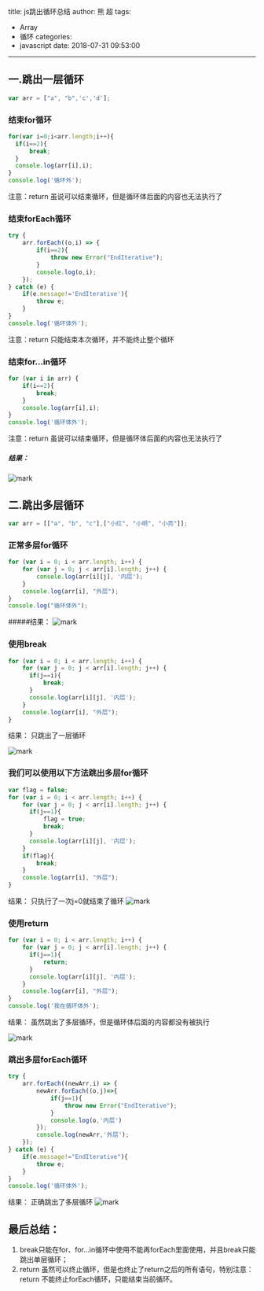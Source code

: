 title: js跳出循环总结
author: 熊 超
tags:
  - Array
  - 循环
categories:
  - javascript
date: 2018-07-31 09:53:00
---
<!--more-->

## 一.跳出一层循环
```js
var arr = ["a", "b",'c','d'];
```
### 结束for循环
```js
for(var i=0;i<arr.length;i++){
  if(i==2){
      break;
  }
  console.log(arr[i],i);
}
console.log('循环外');
```
注意：return 虽说可以结束循环，但是循环体后面的内容也无法执行了

### 结束forEach循环
```js
try {
    arr.forEach((o,i) => {
        if(i==2){
            throw new Error("EndIterative");
        }
        console.log(o,i);
    });
} catch (e) {
    if(e.message!='EndIterative'){
        throw e;
    }
}
console.log('循环体外');
```

注意：return 只能结束本次循环，并不能终止整个循环

### 结束for...in循环
```js
for (var i in arr) {
    if(i==2){
        break;
    }
    console.log(arr[i],i);
}
console.log('循环体外');
```
注意：return 虽说可以结束循环，但是循环体后面的内容也无法执行了

##### 结果：
![mark](http://xiongcao.github.io/images/blogs/201807311448_240.png)

## 二.跳出多层循环
```js
var arr = [["a", "b", "c"],["小红", "小明", "小亮"]];
```
### 正常多层for循环
```js
for (var i = 0; i < arr.length; i++) {
    for (var j = 0; j < arr[i].length; j++) {
        console.log(arr[i][j], '内层');
    }
    console.log(arr[i], "外层");
}
console.log("循环体外");
```
#####结果：
![mark](http://xiongcao.github.io/images/blogs/201808010918_525.png)

### 使用break
```js
for (var i = 0; i < arr.length; i++) {
    for (var j = 0; j < arr[i].length; j++) {
      if(j==i){
          break;
      }
      console.log(arr[i][j], '内层');
    }
    console.log(arr[i], "外层");
}
```
结果： 只跳出了一层循环

![mark](http://xiongcao.github.io/images/blogs/201807311606_181.png)

### 我们可以使用以下方法跳出多层for循环
```js
var flag = false;
for (var i = 0; i < arr.length; i++) {
    for (var j = 0; j < arr[i].length; j++) {
      if(j==1){
          flag = true;
          break;
      }
      console.log(arr[i][j], '内层');
    }
    if(flag){
        break;
    }
    console.log(arr[i], "外层");
}
```
结果： 只执行了一次j=0就结束了循环
![mark](http://xiongcao.github.io/images/blogs/201808010928_686.png)

### 使用return
```js
for (var i = 0; i < arr.length; i++) {
    for (var j = 0; j < arr[i].length; j++) {
      if(j==1){
          return;
      }
      console.log(arr[i][j], '内层');
    }
    console.log(arr[i], "外层");
}
console.log('我在循环体外');
```
结果： 虽然跳出了多层循环，但是循环体后面的内容都没有被执行

![mark](http://xiongcao.github.io/images/blogs/201807311646_81.png)

### 跳出多层forEach循环
```js
try {
    arr.forEach((newArr,i) => {
        newArr.forEach((o,j)=>{
            if(j==1){
                throw new Error("EndIterative");
            }
            console.log(o,'内层')
        });
        console.log(newArr,'外层');
    });
} catch (e) {
    if(e.message!="EndIterative"){
        throw e;
    }
}
console.log('循环体外');
```
结果： 正确跳出了多层循环
![mark](http://xiongcao.github.io/images/blogs/201808010928_686.png)

## 最后总结：
1. break只能在for、for...in循环中使用不能再forEach里面使用，并且break只能跳出单层循环；
2. return 虽然可以终止循环，但是也终止了return之后的所有语句，特别注意：return 不能终止forEach循环，只能结束当前循环。

